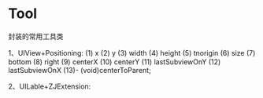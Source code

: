 # Tool
封装的常用工具类

1、UIView+Positioning:
  (1) x
  (2) y
  (3) width
  (4) height
  (5) tnorigin
  (6) size
  (7) bottom
  (8) right
  (9) centerX
  (10) centerY
  (11) lastSubviewOnY
  (12) lastSubviewOnX
  (13)- (void)centerToParent;
  
2、UILable+ZJExtension:
  
  
